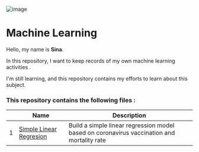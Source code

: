 ![image](https://user-images.githubusercontent.com/82142947/135506168-c83b5fca-1c3d-46d6-817c-2642925849c3.png)

# Machine Learning
Hello, my name is **Sina**.

In this repository, I want to keep records of my own machine learning activities . 

I'm still learning, and this repository contains my efforts to learn about this subject. 

### This repository contains the following files :
| | Name | Description |
| --- | --- | ----------------------------- |
| 1 | [Simple Linear Regresion](https://github.com/siniorone/Machine-Learning/blob/main/Python/01-Simple%20Linear%20Regresion.ipynb) | Build a simple linear regression model based on coronavirus vaccination and mortality rate  |
